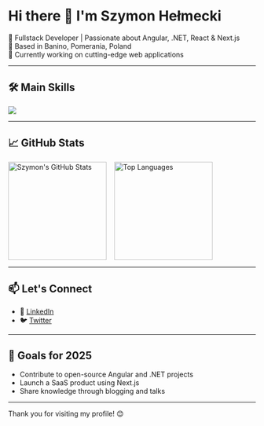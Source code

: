 # Hi there 👋 I'm Szymon Hełmecki

🚀 Fullstack Developer | Passionate about Angular, .NET, React & Next.js  
📍 Based in Banino, Pomerania, Poland  
💼 Currently working on cutting-edge web applications

---

## 🛠️ Main Skills

<img src="https://skillicons.dev/icons?i=dotnet,cs,cpp,py,java,django,fastapi,ai,nodejs,js,ts,angular,react,nextjs,svelte,html,vite,npm,pnpm,css,sass,tailwind,styledcomponents,materialui,bootstrap,reactivex,figma,svg,arduino,postgres,sqlite,prisma,azure,elasticsearch,mongodb,ansible,powershell,flutter,github,git,latex,matlab,rabbitmq" /><br/>  

---

## 📈 GitHub Stats
<div style="display: flex; gap: 1rem">

  <img src="https://github-readme-stats-poa4.vercel.app/api?username=szymonhel&show_icons=true&count_private=true" alt="Szymon's GitHub Stats" height="200"/>
  
  <img src="https://github-readme-stats-poa4.vercel.app/api/top-langs/?username=szymonhel&layout=compact" alt="Top Languages" height="200"/>

</div>

---

## 📫 Let's Connect

- 💼 [LinkedIn](https://linkedin.com/in/szymon-helmecki)
- 🐦 [Twitter](https://twitter.com/szymonhel)


---

## 🎯 Goals for 2025

- Contribute to open-source Angular and .NET projects
- Launch a SaaS product using Next.js
- Share knowledge through blogging and talks

---

Thank you for visiting my profile! 😊
